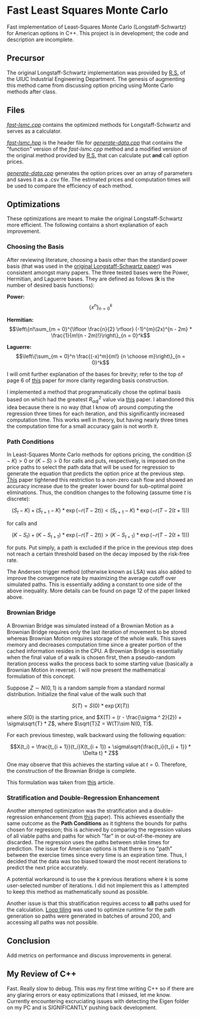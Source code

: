 # Fast Least Squares Monte Carlo
Fast implementation of Least-Squares Monte Carlo (Longstaff-Schwartz) for American options in C++. This project is in development; the code and description are incomplete.

## Precursor

The original Longstaff-Schwartz implementation was provided by [R.S.](https://rsree.ise.illinois.edu/Prof._R.S._Sreenivas_%28Main%29.html) of the UIUC Industrial Engineering Department. The genesis of augmenting this method came from discussing option pricing using Monte Carlo methods after class.

## Files
[*fast-lsmc.cpp*](https://github.com/colalb1/Fast-Least-Squares-Monte-Carlo/blob/main/fast-lsmc.cpp) contains the optimized methods for Longstaff-Schwartz and serves as a calculator.

[*fast-lsmc.hpp*](https://github.com/colalb1/Fast-Least-Squares-Monte-Carlo/blob/main/fast-lsmc.hpp) is the header file for [*generate-data.cpp*](https://github.com/colalb1/Fast-Least-Squares-Monte-Carlo/blob/main/generate-data.cpp) that contains the "function" version of the *fast-lsmc.cpp* method and a modified version of the original method provided by [R.S.](https://rsree.ise.illinois.edu/Prof._R.S._Sreenivas_%28Main%29.html) that can calculate put **and** call option prices.

[*generate-data.cpp*](https://github.com/colalb1/Fast-Least-Squares-Monte-Carlo/blob/main/generate-data.cpp) generates the option prices over an array of parameters and saves it as a .csv file. The estimated prices and computation times will be used to compare the efficiency of each method.

## Optimizations

These optimizations are meant to make the original Longstaff-Schwartz more efficient. The following contains a short explanation of each improvement.

### Choosing the Basis

After reviewing literature, choosing a basis other than the standard power basis (that was used in the [original Longstaff-Schwartz paper](https://people.math.ethz.ch/~hjfurrer/teaching/LongstaffSchwartzAmericanOptionsLeastSquareMonteCarlo.pdf)) was consistent amongst many papers. The three tested bases were the Power, Hermitian, and Laguerre bases. They are defined as follows (**k** is the number of desired basis functions):

**Power:** $$\left\{x^n\right\}_{n = 0}^{k}$$

**Hermitian:** $$\left\{n!\sum_{m = 0}^{\lfloor \frac{n}{2} \rfloor} (-1)^{m}(2x)^{n - 2m} * \frac{1}{m!(n - 2m)!}\right\}_{n = 0}^k$$

**Laguerre:** $$\left\{\sum_{m = 0}^n \frac{(-x)^m}{m!} {n \choose m}\right\}_{n = 0}^k$$

I will omit further explanation of the bases for brevity; refer to the top of page 6 of [this](https://jfin-swufe.springeropen.com/articles/10.1186/s40854-015-0019-0) paper for more clarity regarding basis construction.

I implemented a method that programmatically chose the optimal basis based on which had the greatest $R^2_{adj}$ value via [this](https://www.sciencedirect.com/science/article/pii/S0165188913000493) paper. I abandoned this idea because there is no way (that I know of) around computing the regression three times for each iteration, and this significantly increased computation time. This works well in theory, but having nearly three times the computation time for a small accuracy gain is not worth it.

### Path Conditions

In Least-Squares Monte Carlo methods for options pricing, the condition $(S - K) > 0$ or $(K - S) > 0$ for calls and puts, respectively, is imposed on the price paths to select the path data that will be used for regression to generate the equation that predicts the option price at the previous step. [This](https://www.sciencedirect.com/science/article/pii/S0165188913000493) paper tightened this restriction to a non-zero cash flow and showed an accuracy increase due to the greater lower bound for sub-optimal point eliminations. Thus, the condition changes to the following (assume time $t$ is discrete):

$$(S_{t} - K) + (S_{t + 1} - K) * \exp(-r(T - 2t)) < (S_{t + 1} - K) * \exp(-r(T - 2(t + 1)))$$

for calls and

$$(K - S_{t}) + (K - S_{t + 1}) * \exp(-r(T - 2t)) > (K - S_{t + 1}) * \exp(-r(T - 2(t + 1)))$$

for puts. Put simply, a path is excluded if the price in the previous step does not reach a certain threshold based on the decay imposed by the risk-free rate.

The Andersen trigger method (otherwise known as LSA) was also added to improve the convergence rate by maximizing the average cutoff over simulated paths. This is essentially adding a constant to one side of the above inequality. More details can be found on page 12 of the paper linked above.

### Brownian Bridge 

A Brownian Bridge was simulated instead of a Brownian Motion as a Brownian Bridge requires only the last iteration of movement to be stored whereas Brownian Motion requires storage of the whole walk. This saves memory and decreases computation time since a greater portion of the cached information resides in the CPU. A Brownian Bridge is essentially when the final value of a walk is chosen first, then a pseudo-random iteration process walks the process back to some starting value (basically a Brownian Motion in reverse). I will now present the mathematical formulation of this concept.

Suppose $Z\sim N(0, 1)$ is a random sample from a standard normal distribution. Initialize the final value of the walk such that 

$$S(T) = S(0) * \exp(X(T))$$

where $S(0)$ is the starting price, and $X(T) = (r - \frac{\sigma ^ 2}{2}) + \sigma\sqrt{T} * Z$, where $\sqrt{T}Z = W(T)\sim N(0, T)$.

For each previous timestep, walk backward using the following equation:

$$X(t_i) = \frac{t_{i + 1}}{t_i}X(t_{i + 1}) + \sigma\sqrt{\frac{t_i}{t_{i + 1}} * \Delta t} * Z$$

One may observe that this achieves the starting value at $t = 0$. Therefore, the construction of the Brownian Bridge is complete.

This formulation was taken from [this](http://www.diva-portal.org/smash/get/diva2:818128/FULLTEXT01.pdf) article.


### Stratification and Double-Regression Enhancement

Another attempted optimization was the stratification and a double-regression enhancement (from [this](https://www.sciencedirect.com/science/article/pii/S0165188913000493) paper). This achieves essentially the same outcome as the **Path Conditions** as it tightens the bounds for paths chosen for regression; this is achieved by comparing the regression values of all viable paths and paths for which "far" in or out-of-the-money are discarded. The regression uses the paths between strike times for prediction. The issue for American options is that there is no "path" between the exercise times since every time is an expiration time. Thus, I decided that the data was too biased toward the most recent iterations to predict the next price accurately. 

A potential workaround is to use the $k$ previous iterations where $k$ is some user-selected number of iterations. I did not implement this as I attempted to keep this method as mathematically sound as possible.

Another issue is that this stratification requires access to **all** paths used for the calculation. [Loop tiling](https://www.intel.com/content/www/us/en/developer/articles/technical/efficient-use-of-tiling.html) was used to optimize runtime for the path generation so paths were generated in batches of around $200$, and accessing all paths was not possible.


## Conclusion

Add metrics on performance and discuss improvements in general.

## My Review of C++
Fast. Really slow to debug. This was my first time writing C++ so if there are any glaring errors or easy optimizations that I missed, let me know. Currently encountering excruciating issues with detecting the Eigen folder on my PC and is SIGNIFICANTLY pushing back development.
